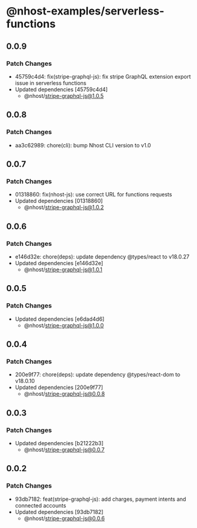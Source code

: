 # @nhost-examples/serverless-functions

## 0.0.9

### Patch Changes

- 45759c4d4: fix(stripe-graphql-js): fix stripe GraphQL extension export issue in serverless functions
- Updated dependencies [45759c4d4]
  - @nhost/stripe-graphql-js@1.0.5

## 0.0.8

### Patch Changes

- aa3c62989: chore(cli): bump Nhost CLI version to v1.0

## 0.0.7

### Patch Changes

- 01318860: fix(nhost-js): use correct URL for functions requests
- Updated dependencies [01318860]
  - @nhost/stripe-graphql-js@1.0.2

## 0.0.6

### Patch Changes

- e146d32e: chore(deps): update dependency @types/react to v18.0.27
- Updated dependencies [e146d32e]
  - @nhost/stripe-graphql-js@1.0.1

## 0.0.5

### Patch Changes

- Updated dependencies [e6dad4d6]
  - @nhost/stripe-graphql-js@1.0.0

## 0.0.4

### Patch Changes

- 200e9f77: chore(deps): update dependency @types/react-dom to v18.0.10
- Updated dependencies [200e9f77]
  - @nhost/stripe-graphql-js@0.0.8

## 0.0.3

### Patch Changes

- Updated dependencies [b21222b3]
  - @nhost/stripe-graphql-js@0.0.7

## 0.0.2

### Patch Changes

- 93db7182: feat(stripe-graphql-js): add charges, payment intents and connected accounts
- Updated dependencies [93db7182]
  - @nhost/stripe-graphql-js@0.0.6
